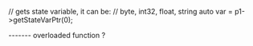 

// gets state variable, it can be:
// byte, int32, float, string
auto var = p1->getStateVarPtr(0); 


------- overloaded function ?